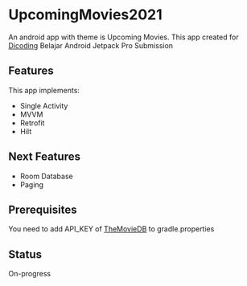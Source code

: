 # UpcomingMovies2021
An android app with theme is Upcoming Movies. This app created for [Dicoding](https://www.dicoding.com/) Belajar Android Jetpack Pro Submission

## Features
This app implements:
- Single Activity
- MVVM
- Retrofit
- Hilt

## Next Features
- Room Database
- Paging

## Prerequisites
You need to add API_KEY of [TheMovieDB](themoviedb.org) to gradle.properties

## Status
On-progress